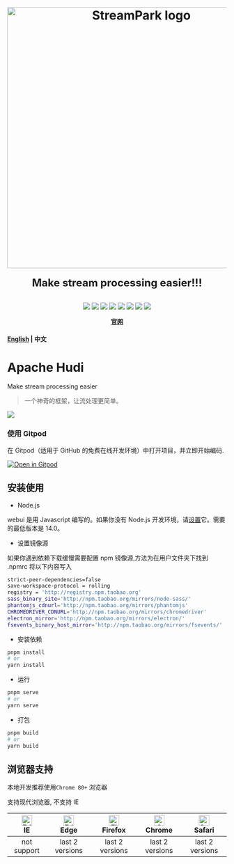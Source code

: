 <div align="center">
    <br/>
    <h1>
        <a href="https://streampark.apache.org" target="_blank" rel="noopener noreferrer">
        <img width="600" src="https://streampark.apache.org/image/logo_name.png" alt="StreamPark logo">
        </a>
    </h1>
    <strong style="font-size: 1.5rem">Make stream processing easier!!!</strong>
</div>

<br/>

<p align="center">
  <img src="https://tokei.rs/b1/github/apache/streampark">
  <img src="https://img.shields.io/github/v/release/apache/streampark.svg">
  <img src="https://img.shields.io/github/stars/apache/streampark">
  <img src="https://img.shields.io/github/forks/apache/streampark">
  <img src="https://img.shields.io/github/issues/apache/streampark">
  <img src="https://img.shields.io/github/downloads/apache/streampark/total.svg">
  <img src="https://img.shields.io/github/languages/count/apache/streampark">
  <a href="https://www.apache.org/licenses/LICENSE-2.0.html"><img src="https://img.shields.io/badge/license-Apache%202-4EB1BA.svg"></a>
</p>

<div align="center">

**[官网](https://streampark.apache.org)**

</div>

#### [English](README.md) | 中文

# Apache Hudi

Make stream processing easier

> 一个神奇的框架，让流处理更简单。

![](https://streampark.apache.org/image/dashboard.png)

### 使用 Gitpod

在 Gitpod（适用于 GitHub 的免费在线开发环境）中打开项目，并立即开始编码.

[![Open in Gitpod](https://gitpod.io/button/open-in-gitpod.svg)](https://github.com/apache/incubator-streampark)

## 安装使用

- Node.js

webui 是用 Javascript 编写的。如果你没有 Node.js 开发环境，请[设置](https://nodejs.org/en/download/)它。需要的最低版本是 14.0。

- 设置镜像源

如果你遇到依赖下载缓慢需要配置 npm 镜像源,方法为在用户文件夹下找到 .npmrc 将以下内容写入

```bash
strict-peer-dependencies=false
save-workspace-protocol = rolling
registry = 'http://registry.npm.taobao.org'
sass_binary_site='http://npm.taobao.org/mirrors/node-sass/'
phantomjs_cdnurl='http://npm.taobao.org/mirrors/phantomjs'
CHROMEDRIVER_CDNURL='http://npm.taobao.org/mirrors/chromedriver'
electron_mirror='http://npm.taobao.org/mirrors/electron/'
fsevents_binary_host_mirror='http://npm.taobao.org/mirrors/fsevents/'
```

- 安装依赖

```bash
pnpm install
# or
yarn install
```

- 运行

```bash
pnpm serve
# or
yarn serve
```

- 打包

```bash
pnpm build
# or
yarn build
```

## 浏览器支持

本地开发推荐使用`Chrome 80+` 浏览器

支持现代浏览器, 不支持 IE

| [<img src="https://raw.githubusercontent.com/alrra/browser-logos/master/src/edge/edge_48x48.png" alt=" Edge" width="24px" height="24px" />](http://godban.github.io/browsers-support-badges/)</br>IE | [<img src="https://raw.githubusercontent.com/alrra/browser-logos/master/src/edge/edge_48x48.png" alt=" Edge" width="24px" height="24px" />](http://godban.github.io/browsers-support-badges/)</br>Edge | [<img src="https://raw.githubusercontent.com/alrra/browser-logos/master/src/firefox/firefox_48x48.png" alt="Firefox" width="24px" height="24px" />](http://godban.github.io/browsers-support-badges/)</br>Firefox | [<img src="https://raw.githubusercontent.com/alrra/browser-logos/master/src/chrome/chrome_48x48.png" alt="Chrome" width="24px" height="24px" />](http://godban.github.io/browsers-support-badges/)</br>Chrome | [<img src="https://raw.githubusercontent.com/alrra/browser-logos/master/src/safari/safari_48x48.png" alt="Safari" width="24px" height="24px" />](http://godban.github.io/browsers-support-badges/)</br>Safari |
| :-: | :-: | :-: | :-: | :-: |
| not support | last 2 versions | last 2 versions | last 2 versions | last 2 versions |
